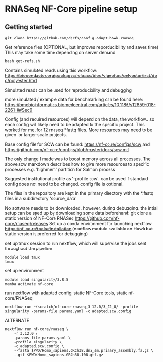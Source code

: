 # RNASeq NF-Core pipeline setup

## Getting started
```
git clone https://github.com/dgrfs/config-adapt-hawk-rnaseq
```

Get reference files (OPTIONAL, but improves reporducibility and saves time)
This may take some time depending on server demand
```
bash get-refs.sh
```

Contains simulated reads using this workflow: https://bioconductor.org/packages/release/bioc/vignettes/polyester/inst/doc/polyester.html

Simulated reads can be used for reproducibility and debugging

more simulated / example data for benchmarking can be found here:
https://bmcbioinformatics.biomedcentral.com/articles/10.1186/s12859-018-2261-8#Sec9


Config (and required resources) will depend on the data, the workflow.. so each config will likely need to be adapted to the specific project. This worked for me, for 12 rnaseq *fastq files. More resources may need to be given for larger-scale projects.

Base config file for SCW can be found:
https://nf-co.re/configs/scw
and
https://github.com/nf-core/configs/blob/master/docs/scw.md

The only change I made was to boost memory across all processes. The above scw markdown describes how to give more resources to specific processes e.g. 'highmem' partition for Salmon process

Suggested institutional profile as '-profile scw'. can be used if standard config does not need to be changed. config file is optional.

The files in the repository are kept in the primary directory with the *.fastq files in a subdirectory 'source_data'

No software needs to be downloaded. however, during debugging, the intial setup can be sped up by downloading some data beforehand:
git clone a static version of NF-Core RNASeq https://github.com/nf-core/rnaseq/releases
Set up a conda environment for launching nextflow https://nf-co.re/tools#installation (nextflow module available on Hawk but static version is preferred for debugging)

set up tmux session to run nextflow, which will supervise the jobs sent throughout the pipeline

```
module load tmux
tmux
```

set up environment
```
module load singularity/3.8.5
mamba activate nf-core
```

run nextflow with adapted config, static NF-Core tools, static nf-core/RNASeq
```
nextflow run ~/scratch/nf-core-rnaseq_3.12.0/3_12_0/ -profile singularity -params-file params.yaml -c adapted.scw.config
```

ALTERNATE

```
nextflow run nf-core/rnaseq \
    -r 3.12.0 \
    -params-file params.yaml \
    -profile singularity \
    -c adapted.scw.config \
    --fasta $PWD/Homo_sapiens.GRCh38.dna_sm.primary_assembly.fa.gz \
    --gtf $PWD/Homo_sapiens.GRCh38.108.gtf.gz 
```